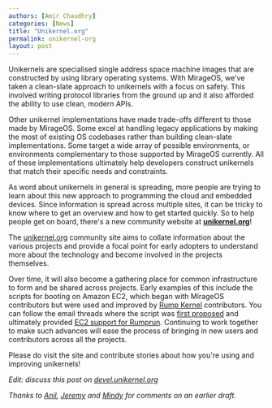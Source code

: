 ```yaml
---
authors: [Amir Chaudhry]
categories: [News]
title: "Unikernel.org"
permalink: unikernel-org
layout: post
---
```


Unikernels are specialised single address space machine images that are
constructed by using library operating systems. With MirageOS, we've taken a
clean-slate approach to unikernels with a focus on safety. This involved
writing protocol libraries from the ground up and it also afforded the ability
to use clean, modern APIs.

Other unikernel implementations have made trade-offs different to those made
by MirageOS. Some excel at handling legacy applications by making the most of
existing OS codebases rather than building clean-slate implementations. Some
target a wide array of possible environments, or environments complementary to
those supported by MirageOS currently.
All of these implementations ultimately help developers construct unikernels
that match their specific needs and constraints.

As word about unikernels in general is spreading, more people are trying to
learn about this new approach to programming the cloud and embedded devices.
Since information is spread across multiple sites, it can be tricky to know
where to get an overview and how to get started quickly. So to help people get
on board, there's a new community website at **[unikernel.org][]**!

The [unikernel.org][] community site aims to collate information about the
various projects and provide a focal point for early adopters to understand
more about the technology and become involved in the projects themselves.

Over time, it will also become a gathering place for common infrastructure to
form and be shared across projects.  Early examples of this include the
scripts for booting on Amazon EC2, which began with MirageOS contributors but
were used and improved by [Rump Kernel][] contributors.  You can follow the
email threads where the script was [first proposed][ec2-script] and ultimately
provided [EC2 support for Rumprun][ec2-rumprun]. Continuing to work together
to make such advances will ease the process of bringing in new users and
contributors across all the projects.

Please do visit the site and contribute stories about how you're using and
improving unikernels!

*Edit: discuss this post on [devel.unikernel.org][discuss]*

[discuss]: https://devel.unikernel.org/t/why-we-need-unikernel-org/18/1

*Thanks to [Anil][], [Jeremy][] and [Mindy][] for
comments on an earlier draft.*

[unikernel.org]: http://unikernel.org
[Rump Kernel]: http://rumpkernel.org
[ec2-script]: https://www.freelists.org/post/rumpkernel-users/EC2-launch-script-feedback-valued
[ec2-rumprun]: https://www.freelists.org/post/rumpkernel-users/Amazon-EC2-support-now-in-Rumprun

[Jeremy]: https://github.com/yallop
[Mindy]: http://somerandomidiot.com
[Anil]: http://anil.recoil.org
